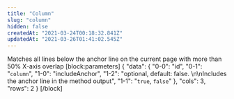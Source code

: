 ```yaml
---
title: "Column"
slug: "column"
hidden: false
createdAt: "2021-03-24T00:18:32.841Z"
updatedAt: "2021-03-26T01:41:02.545Z"
---
```

Matches all lines below the anchor line on the current page with more than 50% X-axis overlap
[block:parameters]
{
  "data": {
    "0-0": "id",
    "0-1": "`column`",
    "1-0": "includeAnchor",
    "1-2": "optional, default: false. \n\nIncludes the anchor line in the method output",
    "1-1": "`true`, `false`"
  },
  "cols": 3,
  "rows": 2
}
[/block]
